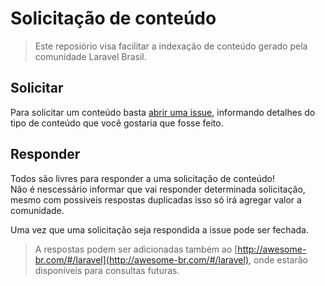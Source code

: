 # Solicitação de conteúdo

> Este reposiório visa facilitar a indexação de conteúdo gerado pela comunidade Laravel Brasil.

## Solicitar
Para solicitar um conteúdo basta [abrir uma issue](https://github.com/artesaos/content-request/issues/new), informando detalhes do tipo de conteúdo que você gostaria que fosse feito.

## Responder
Todos são livres para responder a uma solicitação de conteúdo!  
Não é nescessário informar que vai responder determinada solicitação, mesmo com possiveis respostas duplicadas isso só irá agregar valor a comunidade.

Uma vez que uma solicitação seja respondida a issue pode ser fechada.

> A respostas podem ser adicionadas também ao [http://awesome-br.com/#/laravel](http://awesome-br.com/#/laravel), onde estarão disponíveis para consultas futuras.
